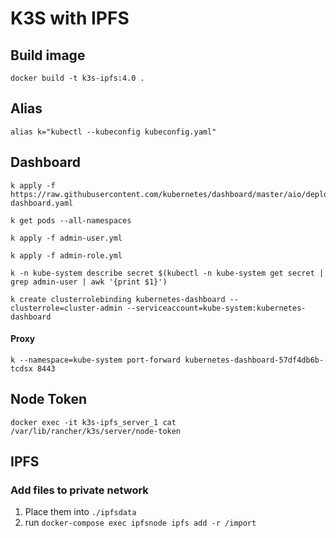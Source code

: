 # K3S with IPFS

## Build image

```
docker build -t k3s-ipfs:4.0 .
```

## Alias
```
alias k="kubectl --kubeconfig kubeconfig.yaml"
```

## Dashboard
```
k apply -f https://raw.githubusercontent.com/kubernetes/dashboard/master/aio/deploy/recommended/kubernetes-dashboard.yaml

k get pods --all-namespaces

k apply -f admin-user.yml

k apply -f admin-role.yml

k -n kube-system describe secret $(kubectl -n kube-system get secret | grep admin-user | awk '{print $1}')

k create clusterrolebinding kubernetes-dashboard --clusterrole=cluster-admin --serviceaccount=kube-system:kubernetes-dashboard
```

#### Proxy
```
k --namespace=kube-system port-forward kubernetes-dashboard-57df4db6b-tcdsx 8443
```

## Node Token
```
docker exec -it k3s-ipfs_server_1 cat /var/lib/rancher/k3s/server/node-token
```

## IPFS

### Add files to private network

1. Place them into `./ipfsdata`
2. run `docker-compose exec ipfsnode ipfs add -r /import`